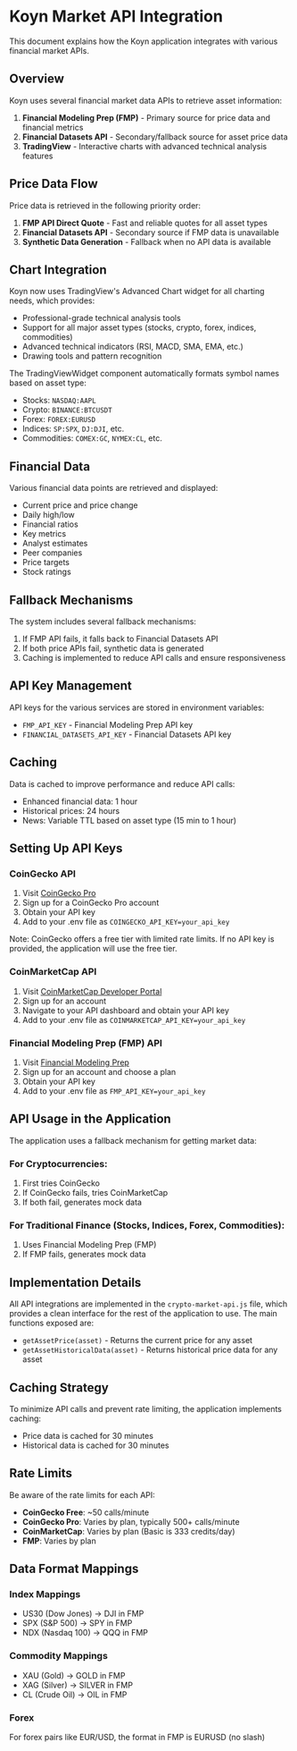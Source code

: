 # Koyn Market API Integration

This document explains how the Koyn application integrates with various financial market APIs.

## Overview

Koyn uses several financial market data APIs to retrieve asset information:

1. **Financial Modeling Prep (FMP)** - Primary source for price data and financial metrics
2. **Financial Datasets API** - Secondary/fallback source for asset price data
3. **TradingView** - Interactive charts with advanced technical analysis features

## Price Data Flow

Price data is retrieved in the following priority order:

1. **FMP API Direct Quote** - Fast and reliable quotes for all asset types
2. **Financial Datasets API** - Secondary source if FMP data is unavailable
3. **Synthetic Data Generation** - Fallback when no API data is available

## Chart Integration

Koyn now uses TradingView's Advanced Chart widget for all charting needs, which provides:

- Professional-grade technical analysis tools
- Support for all major asset types (stocks, crypto, forex, indices, commodities)
- Advanced technical indicators (RSI, MACD, SMA, EMA, etc.)
- Drawing tools and pattern recognition

The TradingViewWidget component automatically formats symbol names based on asset type:
- Stocks: `NASDAQ:AAPL`
- Crypto: `BINANCE:BTCUSDT`
- Forex: `FOREX:EURUSD`
- Indices: `SP:SPX`, `DJ:DJI`, etc.
- Commodities: `COMEX:GC`, `NYMEX:CL`, etc.

## Financial Data

Various financial data points are retrieved and displayed:

- Current price and price change
- Daily high/low
- Financial ratios
- Key metrics
- Analyst estimates
- Peer companies
- Price targets
- Stock ratings

## Fallback Mechanisms

The system includes several fallback mechanisms:

1. If FMP API fails, it falls back to Financial Datasets API
2. If both price APIs fail, synthetic data is generated
3. Caching is implemented to reduce API calls and ensure responsiveness

## API Key Management

API keys for the various services are stored in environment variables:
- `FMP_API_KEY` - Financial Modeling Prep API key
- `FINANCIAL_DATASETS_API_KEY` - Financial Datasets API key

## Caching

Data is cached to improve performance and reduce API calls:
- Enhanced financial data: 1 hour
- Historical prices: 24 hours
- News: Variable TTL based on asset type (15 min to 1 hour)

## Setting Up API Keys

### CoinGecko API

1. Visit [CoinGecko Pro](https://www.coingecko.com/en/api/pricing)
2. Sign up for a CoinGecko Pro account
3. Obtain your API key
4. Add to your .env file as `COINGECKO_API_KEY=your_api_key`

Note: CoinGecko offers a free tier with limited rate limits. If no API key is provided, the application will use the free tier.

### CoinMarketCap API

1. Visit [CoinMarketCap Developer Portal](https://coinmarketcap.com/api/)
2. Sign up for an account
3. Navigate to your API dashboard and obtain your API key
4. Add to your .env file as `COINMARKETCAP_API_KEY=your_api_key`

### Financial Modeling Prep (FMP) API

1. Visit [Financial Modeling Prep](https://site.financialmodelingprep.com/developer/docs)
2. Sign up for an account and choose a plan
3. Obtain your API key
4. Add to your .env file as `FMP_API_KEY=your_api_key`

## API Usage in the Application

The application uses a fallback mechanism for getting market data:

### For Cryptocurrencies:
1. First tries CoinGecko
2. If CoinGecko fails, tries CoinMarketCap
3. If both fail, generates mock data

### For Traditional Finance (Stocks, Indices, Forex, Commodities):
1. Uses Financial Modeling Prep (FMP)
2. If FMP fails, generates mock data

## Implementation Details

All API integrations are implemented in the `crypto-market-api.js` file, which provides a clean interface for the rest of the application to use. The main functions exposed are:

- `getAssetPrice(asset)` - Returns the current price for any asset
- `getAssetHistoricalData(asset)` - Returns historical price data for any asset

## Caching Strategy

To minimize API calls and prevent rate limiting, the application implements caching:

- Price data is cached for 30 minutes
- Historical data is cached for 30 minutes

## Rate Limits

Be aware of the rate limits for each API:

- **CoinGecko Free**: ~50 calls/minute
- **CoinGecko Pro**: Varies by plan, typically 500+ calls/minute
- **CoinMarketCap**: Varies by plan (Basic is 333 credits/day)
- **FMP**: Varies by plan

## Data Format Mappings

### Index Mappings
- US30 (Dow Jones) → DJI in FMP
- SPX (S&P 500) → SPY in FMP
- NDX (Nasdaq 100) → QQQ in FMP

### Commodity Mappings 
- XAU (Gold) → GOLD in FMP
- XAG (Silver) → SILVER in FMP
- CL (Crude Oil) → OIL in FMP

### Forex
For forex pairs like EUR/USD, the format in FMP is EURUSD (no slash) 